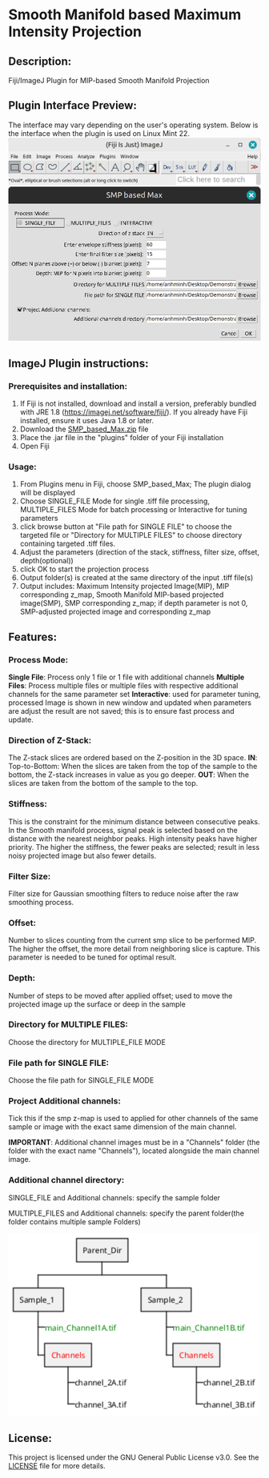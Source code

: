 # Smooth Manifold based Maximum Intensity Projection

## Description:
Fiji/ImageJ Plugin for MIP-based Smooth Manifold Projection

## Plugin Interface Preview:
The interface may vary depending on the user's operating system.
Below is the interface when the plugin is used on Linux Mint 22.
![Fiji Menu](src/main/resources/Fiji_menu.png)
![Plugin Interface](src/main/resources/UI_Plugin_31_Jan_2025.png)

## ImageJ Plugin instructions:
### Prerequisites and installation:
1. If Fiji is not installed, download and install a version, preferably bundled with JRE 1.8 (https://imagej.net/software/fiji/).
   If you already have Fiji installed, ensure it uses Java 1.8 or later.
2. Download the [SMP_based_Max.zip](https://github.com/AnhMinhDo/SMPBasedMax/releases/download/v0.1.2-beta/SMP_based_Max.zip) file 
3. Place the .jar file in the "plugins" folder of your Fiji installation
4. Open Fiji
### Usage:
1. From Plugins menu in Fiji, choose SMP_based_Max; The plugin dialog  will be displayed
2. Choose SINGLE_FILE Mode for single .tiff file processing, MULTIPLE_FILES Mode for batch processing or Interactive for tuning parameters
3. click browse button at "File path for SINGLE FILE" to choose the targeted file or "Directory for MULTIPLE FILES" to choose directory containing targeted .tiff files.
4. Adjust the parameters (direction of the stack, stiffness, filter size, offset, depth(optional))
5. click OK  to start the projection process
6. Output folder(s) is created at the same directory of the input .tiff file(s)
7. Output includes: Maximum Intensity projected Image(MIP), MIP corresponding z_map, Smooth Manifold MIP-based projected image(SMP), SMP corresponding z_map; if depth parameter is not 0, SMP-adjusted projected image and corresponding z_map
## Features:
### Process Mode:
**Single File**: Process only 1 file or 1 file with additional channels
**Multiple Files**: Process multiple files or multiple files with respective additional channels for the same parameter set
**Interactive**: used for parameter tuning, processed Image is shown in new window and updated when parameters are adjust the result are not saved; this is to ensure fast process and update.
### Direction of Z-Stack:
The Z-stack slices are ordered based on the Z-position in the 3D space.
**IN**: Top-to-Bottom: When the slices are taken from the top of the sample to the bottom, the Z-stack increases in value as you go deeper.
**OUT**: When the slices are taken from the bottom of the sample to the top.
### Stiffness:
This is the constraint for the minimum distance between consecutive peaks.
In the Smooth manifold process, signal peak is selected based on the distance with the nearest neighbor peaks.
High intensity peaks have higher priority.
The higher the stiffness, the fewer peaks are selected; result in less noisy projected image but also fewer details.
### Filter Size:
Filter size for Gaussian smoothing filters to reduce noise after the raw smoothing process.
### Offset:
Number to slices counting from the current smp slice to be performed MIP.
The higher the offset, the more detail from neighboring slice is capture.
This parameter is needed to be tuned for optimal result.
### Depth:
Number of steps to be moved after applied offset; used to move the projected image up the surface or deep in the sample
### Directory for MULTIPLE FILES:
Choose the directory for MULTIPLE_FILE MODE
### File path for SINGLE FILE:
Choose the file path for SINGLE_FILE MODE
### Project Additional channels:
Tick this if the smp z-map is used to applied for other channels of the same sample or image with the exact same dimension of the main channel.

**IMPORTANT**: Additional channel images must be in a "Channels" folder (the folder with the exact name "Channels"), located alongside the main channel image.  

### Additional channel directory:
SINGLE_FILE and Additional channels: specify the sample folder

MULTIPLE_FILES and Additional channels: specify the parent folder(the folder contains multiple sample Folders)

![Structure_additional_channels_mode](src/main/resources/Example_Folder_Structure.png)

## License:
This project is licensed under the GNU General Public License v3.0. See the [LICENSE](https://github.com/AnhMinhDo/SMPBasedMax/blob/main/LICENSE.txt) file for more details.


